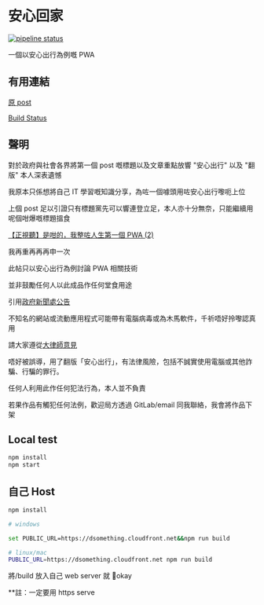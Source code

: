 # 安心回家

[![pipeline status](https://gitlab.com/codogo-b/back-home-safe/badges/master/pipeline.svg)](https://gitlab.com/codogo-b/back-home-safe/-/commits/master)

一個以安心出行為例嘅 PWA

## 有用連結

[原 post](https://lihkg.com/thread/2409365/page/1)

[Build Status](https://gitlab.com/codogo-b/back-home-safe/-/pipelines)

## 聲明

對於政府與社會各界將第一個 post 嘅標題以及文章重點放響 "安心出行" 以及 "翻版"
本人深表遺憾

我原本只係想將自己 IT 學習嘅知識分享，為咗一個噱頭用咗安心出行嚟呃上位

上個 post 足以引證只有標題黨先可以響連登立足，本人亦十分無奈，只能繼續用呢個咁爆嘅標題搵食

[【正視聽】是咁的，我整咗人生第一個 PWA (2)](https://lihkg.com/thread/2404315)

我再重再再再申一次

此帖只以安心出行為例討論 PWA 相關技術

並非鼓勵任何人以此成品作任何堂食用途

引用[政府新聞處公告](https://www.info.gov.hk/gia/general/202102/16/P2021021600529.htm)

不知名的網站或流動應用程式可能帶有電腦病毒或為木馬軟件，千祈唔好拎嚟認真用

請大家遵從[大律師意見](http://cablenews.i-cable.com/ci/news/article/37/722934)

唔好被誤導，用了翻版「安心出行」，有法律風險，包括不誠實使用電腦或其他詐騙、行騙的罪行。

任何人利用此作任何犯法行為，本人並不負責

若果作品有觸犯任何法例，歡迎局方透過 GitLab/email 同我聯絡，我會將作品下架

## Local test

```bash
npm install
npm start
```

## 自己 Host

```bash
npm install

# windows

set PUBLIC_URL=https://dsomething.cloudfront.net&&npm run build

# linux/mac
PUBLIC_URL=https://dsomething.cloudfront.net npm run build
```

將/build 放入自己 web server 就 okay

\*\*註：一定要用 https serve
